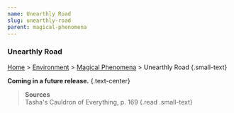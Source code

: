 ```yaml
---
name: Unearthly Road
slug: unearthly-road
parent: magical-phenomena
---
```

### Unearthly Road
[Home](dm-operations-center) > [Environment](environment-menu) > [Magical Phenomena](magical-phenomena) > Unearthly Road {.small-text}

**Coming in a future release.** {.text-center}


> **Sources** <br/>
> Tasha's Cauldron of Everything, p. 169
{.read .small-text}
